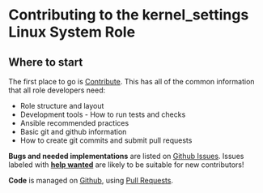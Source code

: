 # Contributing to the kernel_settings Linux System Role

## Where to start

The first place to go is [Contribute](https://linux-system-roles.github.io/contribute.html).
This has all of the common information that all role developers need:

* Role structure and layout
* Development tools - How to run tests and checks
* Ansible recommended practices
* Basic git and github information
* How to create git commits and submit pull requests

**Bugs and needed implementations** are listed on
[Github Issues](https://github.com/fedora.linux_system_roles.kernel_settings/issues).
Issues labeled with
[**help wanted**](https://github.com/fedora.linux_system_roles.kernel_settings/issues?q=is%3Aissue+is%3Aopen+label%3A%22help+wanted%22)
are likely to be suitable for new contributors!

**Code** is managed on [Github](https://github.com/fedora.linux_system_roles.kernel_settings), using
[Pull Requests](https://help.github.com/en/github/collaborating-with-issues-and-pull-requests/about-pull-requests).
